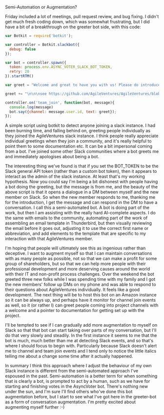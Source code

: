Semi-Automation or Augmentation?

Friday included a lot of meetings, pull request review, and bug fixing.  I didn't get much fresh coding down, which was somewhat frustrating, but I did have a bit of a breakthrough on the greeter bot side, with this code:

```js
var Botkit = require('botkit');

var controller = Botkit.slackbot({
  debug: false
});

var bot = controller.spawn({
  token: process.env.ASYNC_VOTER_SLACK_BOT_TOKEN,
  retry: 20
}).startRTM()

var greet = "Welcome and great to have you with us! Please do introduce yourself in #new_members (if you haven't already), and if you have any general technical thoughts/issues/questions please ask in #techtalk - #random is for everything else :slightly_smiling_face:"

greet += "\n\n\nsee https://github.com/AgileVentures/AgileVentures/blob/master/JOINING_A_PROJECT.md for more on joining a project"

controller.on('team_join', function(bot, message){
  console.log(message)
  bot.say({channel: message.user.id, text: greet});
});
```

A simple script using botkit to detect anyone joining a slack instance.  I had been burning time, and falling behind on, greeting people individually as they joined the AgileVentures slack instance.  I think people really appreciate individual greetings when they join a community, and it's really helpful to point them to some documentation etc.  It can be a bit impersonal coming from a bot.  I've joined some other Slack communities where a bot greets me and immediately apologises about being a bot. 

The interesting thing we've found is that if you set the BOT_TOKEN to be the Slack general API token (rather than a custom bot token), then it appears to interact as the admin of the slack instance.  At least that's my working hypothesis.  Now you could say I'm being a bit dishonest with people having a bot doing the greeting, but the message is from me, and the beauty of the above script is that it opens a dialogue in a DM between myself and the new member on Slack.  So when the new member responds to me, thanking me for the introduction, I get the message and can respond in the DM to have a conversation.   I call this a semi-automated bot.  A bot is doing part of the work, but then I am assisting with the really hard AI-complete aspects.  I do the same with emails to the community, automating part of the work of assembling an email template in Thunderbird, but then visually reviewing the email before it goes out, adjusting it to use the correct first name or abbreviation, and add elements to the template that are specific to my interaction with that AgileVentures member.

I'm hoping that people will ultimately see this as ingenious rather than deceptive.   I want to augment myself so that I can maintain conversations with as many people as possible, not so that we can make a profit for some group of shareholders, but so that we can help more people with their professional development and more deserving causes around the world with their IT and non-profit process challenges.  Over the weekend the bot greeted three new folks while I was spending time with my family and I got the new members' follow up DMs on my phone and was able to respond to their questions about AgileVentures individually.  It feels like a good development.  The next thing will be to host this bot on an Amazon instance so it can be always up, and perhaps have it monitor for channel join events as well, so it (or rather I) can greet people coming into project channels with a welcome and a pointer to documentation for getting set up with the project.

I'll be tempted to see if I can gradually add more augmentation to myself on Slack so that that bot can start taking over parts of my conversation, but I'll do that very slowly and steadily.  In the first instance it seems to me that the bot is much, much better than me at detecting Slack events, and so that's where I should focus to begin with.  Particularly because Slack doesn't alert me to channel and team join events and I tend only to notice the little italics telling me about a change some time after it actually happened.

In summary I think this approach where I adjust the behaviour of my own Slack instance is different from the semi-automated approach I've espoused in the past.  Semi-automation is a better term for when something that is clearly a bot, is prompted to act by a human, such as we have for starting and finishing votes in the AsyncVoter bot.  There's nothing new under the sun, and I'm sure I'll find others who've done this bot augmentation before, but I start to see what I've got here in the greeter-bot as a form of conversation augmentation.  I'm pretty excited about augmenting myself further :-)

